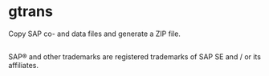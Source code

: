 # gtrans
Copy SAP co- and data files and generate a ZIP file.

##
SAP® and other trademarks are registered trademarks of SAP SE and / or its affiliates.
